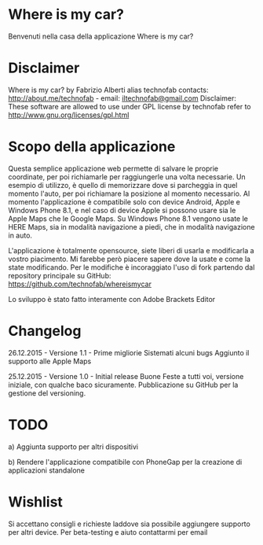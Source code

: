 # Where is my car?
Benvenuti nella casa della applicazione Where is my car? 

# Disclaimer
Where is my car? by Fabrizio Alberti alias technofab contacts: http://about.me/technofab - email: iltechnofab@gmail.com
Disclaimer: These software are allowed to use under GPL license by technofab refer to http://www.gnu.org/licenses/gpl.html

# Scopo della applicazione
Questa semplice applicazione web permette di salvare le proprie coordinate, per poi richiamarle per raggiungerle una volta necessarie.
Un esempio di utilizzo, è quello di memorizzare dove si parcheggia in quel momento l'auto, per poi richiamare la posizione al momento necessario.
Al momento l'applicazione è compatibile solo con device Android, Apple e Windows Phone 8.1, e nel caso di device Apple si possono usare sia le Apple Maps che le Google Maps.
Su Windows Phone 8.1 vengono usate le HERE Maps, sia in modalità navigazione a piedi, che in modalità navigazione in auto.

L'applicazione è totalmente opensource, siete liberi di usarla e modificarla a vostro piacimento.
Mi farebbe però piacere sapere dove la usate e come la state modificando.
Per le modifiche è incoraggiato l'uso di fork partendo dal repository principale su GitHub: https://github.com/technofab/whereismycar

Lo sviluppo è stato fatto interamente con Adobe Brackets Editor

# Changelog
26.12.2015 - Versione 1.1 - Prime migliorie
Sistemati alcuni bugs
Aggiunto il supporto alle Apple Maps

25.12.2015 - Versione 1.0 - Initial release
Buone Feste a tutti voi, versione iniziale, con qualche baco sicuramente.
Pubblicazione su GitHub per la gestione del versioning.

# TODO
a) Aggiunta supporto per altri dispositivi

b) Rendere l'applicazione compatibile con PhoneGap per la creazione di applicazioni standalone 

# Wishlist
Si accettano consigli e richieste laddove sia possibile aggiungere supporto per altri device.
Per beta-testing e aiuto contattarmi per email